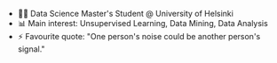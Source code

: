 - 👨‍🎓 Data Science Master's Student @ University of Helsinki
- 📊 Main interest: Unsupervised Learning, Data Mining, Data Analysis
- ⚡ Favourite quote: "One person's noise could be another person's signal."
